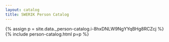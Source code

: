 ```yaml
---
layout: catalog
title: SWERIK Person Catalog
---
```

{% assign p = site.data._person-catalog.i-8hxDNLW9NgYYqBHg8RCZcj %}
{% include person-catalog.html p=p %}

